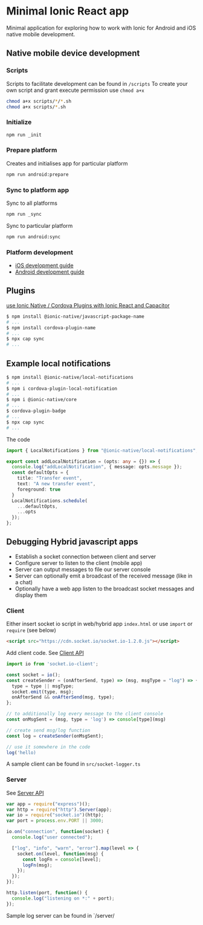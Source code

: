 # Minimal Ionic React app

Minimal application for exploring how to work with Ionic for Android and iOS native mobile development.

## Native mobile device development

### Scripts

Scripts to facilitate development can be found in `/scripts`
To create your own script and grant execute permission use `chmod a+x`

```sh
chmod a+x scripts/*/*.sh
chmod a+x scripts/*.sh
```

### Initialize

```sh
npm run _init
```

### Prepare platform

Creates and initialises app for particular platform

```sh
npm run android:prepare
```

### Sync to platform app

Sync to all platforms

```sh
npm run _sync
```

Sync to particular platform

```sh
npm run android:sync
```

### Platform development

- [iOS development guide](./docs/ios/iOS.md)
- [Android development guide](./docs/android/Android.md)

## Plugins

[use Ionic Native / Cordova Plugins with Ionic React and Capacitor](https://stackoverflow.com/questions/57787916/what-is-the-right-way-to-use-ionic-native-cordova-plugins-with-ionic-react)

```sh
$ npm install @ionic-native/javascript-package-name
# ...
$ npm install cordova-plugin-name
# ...
$ npx cap sync
# ...
```

## Example local notifications

```sh
$ npm install @ionic-native/local-notifications
# ...
$ npm i cordova-plugin-local-notification
# ...
$ npm i @ionic-native/core
# ...
$ cordova-plugin-badge
# ...
$ npx cap sync
# ...
```

The code

```ts
import { LocalNotifications } from "@ionic-native/local-notifications";

export const addLocalNotification = (opts: any = {}) => {
  console.log("addLocalNotification", { message: opts.message });
  const defaultOpts = {
    title: "Transfer event",
    text: "A new transfer event",
    foreground: true
  }
  LocalNotifications.schedule(
    ...defaultOpts,
    ...opts
  });
};
```

## Debugging Hybrid javascript apps

- Establish a socket connection between client and server
- Configure server to listen to the client (mobile app)
- Server can output messages to file our server console
- Server can optionally emit a broadcast of the received message (like in a chat)
- Optionally have a web app listen to the broadcast socket messages and display them

### Client

Either insert socket io script in web/hybrid app `index.html` or use `import` or `require` (see below)

```html
<script src="https://cdn.socket.io/socket.io-1.2.0.js"></script>
```

Add client code. See [Client API](https://socket.io/docs/client-api/)

```js
import io from 'socket.io-client';

const socket = io();
const createSender = (onAfterSend, type) => (msg, msgType = "log") => {
  type = type || msgType;
  socket.emit(type, msg);
  onAfterSend && onAfterSend(msg, type);
};

// to additionally log every message to the client console
const onMsgSent = (msg, type = 'log') => console[type](msg)

// create send msg/log function
const log = createSender(onMsgSent);

// use it somewhere in the code
log('hello)
```

A sample client can be found in `src/socket-logger.ts`

### Server

See [Server API](https://socket.io/docs/server-api/)

```js
var app = require("express")();
var http = require("http").Server(app);
var io = require("socket.io")(http);
var port = process.env.PORT || 3000;

io.on("connection", function(socket) {
  console.log("user connected");

  ["log", "info", "warn", "error"].map(level => {
    socket.on(level, function(msg) {
      const logFn = console[level];
      logFn(msg);
    });
  });
});

http.listen(port, function() {
  console.log("listening on *:" + port);
});
```

Sample log server can be found in `/server/
